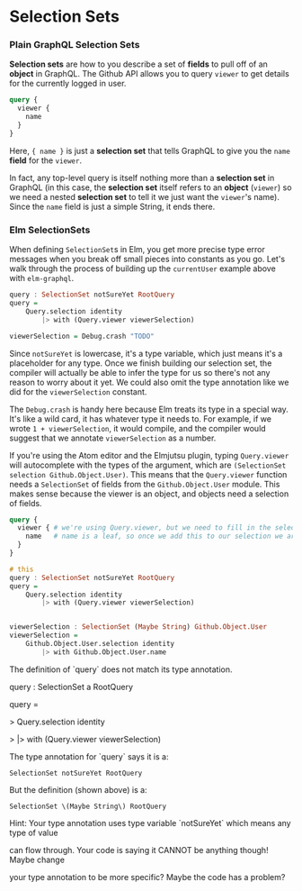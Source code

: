 # Selection Sets

### Plain GraphQL Selection Sets

**Selection sets** are how to you describe a set of **fields** to pull off of an **object** in GraphQL. The Github API allows you to query `viewer` to get details for the currently logged in user.

```graphql
query {
  viewer {
    name
  }
}
```

Here, `{ name }` is just a **selection set** that tells GraphQL to give you the `name` **field** for the `viewer`.

In fact, any top-level query is itself nothing more than a **selection set** in GraphQL \(in this case, the **selection set** itself refers to an **object** \(`viewer`\) so we need a nested **selection set** to tell it we just want the `viewer`'s name\). Since the `name` field is just a simple String, it ends there.

### Elm SelectionSets

When defining `SelectionSet`s in Elm, you get more precise type error messages when you break off small pieces into constants as you go. Let's walk through the process of building up the `currentUser` example above with `elm-graphql`.

```haskell
query : SelectionSet notSureYet RootQuery
query =
    Query.selection identity
        |> with (Query.viewer viewerSelection)

viewerSelection = Debug.crash "TODO"
```

Since `notSureYet` is lowercase, it's a type variable, which just means it's a placeholder for any type. Once we finish building our selection set, the compiler will actually be able to infer the type for us so there's not any reason to worry about it yet. We could also omit the  type annotation like we did for the `viewerSelection` constant.

The `Debug.crash` is handy here because Elm treats its type in a special way. It's like a wild card, it has whatever type it needs to. For example, if we wrote `1 + viewerSelection`, it would compile, and the compiler would suggest that we annotate `viewerSelection` as a number.

If you're using the Atom editor and the Elmjutsu plugin, typing `Query.viewer` will autocomplete with the types of the argument, which are `(SelectionSet selection Github.Object.User)`. This means that the `Query.viewer` function needs a `SelectionSet` of fields from the `Github.Object.User` module. This makes sense because the viewer is an object, and objects need a selection of fields.

```graphql
query {
  viewer { # we're using Query.viewer, but we need to fill in the selection
    name   # name is a leaf, so once we add this to our selection we are done
  }
}
```

```haskell
# this 
query : SelectionSet notSureYet RootQuery
query =
    Query.selection identity
        |> with (Query.viewer viewerSelection)


viewerSelection : SelectionSet (Maybe String) Github.Object.User
viewerSelection =
    Github.Object.User.selection identity
        |> with Github.Object.User.name
```

The definition of \`query\` does not match its type annotation.

query : SelectionSet a RootQuery

query =

&gt;    Query.selection identity

&gt;        \|&gt; with \(Query.viewer viewerSelection\)

The type annotation for \`query\` says it is a:

```
SelectionSet notSureYet RootQuery
```

But the definition \(shown above\) is a:

```
SelectionSet \(Maybe String\) RootQuery
```

Hint: Your type annotation uses type variable \`notSureYet\` which means any type of value

can flow through. Your code is saying it CANNOT be anything though! Maybe change

your type annotation to be more specific? Maybe the code has a problem?

